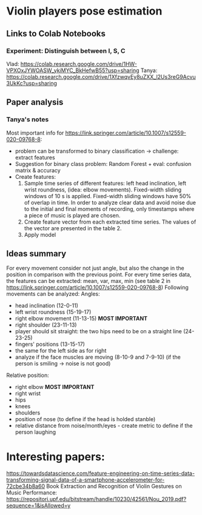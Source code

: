 # Violin players pose estimation

## Links to Colab Notebooks
### Experiment: Distinguish between I, S, C
Vlad: https://colab.research.google.com/drive/1HW-VPXOxJYWOASW_ykiMYC_BkHefwB55?usp=sharing
Tanya: https://colab.research.google.com/drive/1XfzwqvEy8uZXX_l2Us3reG9Acvu3UkKc?usp=sharing

## Paper analysis

### Tanya's notes 
Most important info for https://link.springer.com/article/10.1007/s12559-020-09768-8:
* problem can be transformed to binary classification -> challenge: extract features
* Suggestion for binary class problem: Random Forest + eval: confusion matrix & accuracy
* Create features:
  1) Sample time series of different features: left
head inclination, left wrist roundness, (idea: elbow movements). 
  Fixed-width sliding windows of 10 s is applied. Fixed-width sliding windows
have 50% of overlap in time. In order to analyze clear data and avoid
noise due to the initial and final moments of recording,
only timestamps where a piece of music is played are
chosen.
  2) Create feature vector from each extracted time series. The values of the vector are presented in the table 2.
  3) Apply model

## Ideas summary
For every movement consider not just angle, 
but also the change in the position in comparison with the previous point.
For every time series data, the features can be extracted: mean, var, max, min (see table 2 in https://link.springer.com/article/10.1007/s12559-020-09768-8)
Following movements can be analyzed:
Angles: 
* head inclination (12-0-11)
* left wrist roundness (15-19-17)
* right elbow movement (11-13-15) **MOST IMPORTANT**
* right shoulder (23-11-13)
* player should sit straight: the two hips need to be on a straight line (24-23-25)
* fingers' positions (13-15-17)
* the same for the left side as for right
* analyze if the face muscles are moving (8-10-9 and 7-9-10) (if the person is smiling -> noise is not good)

Relative position:
* right elbow **MOST IMPORTANT**
* right wrist
* hips
* knees
* shoulders
* position of nose (to define if the head is holded stanble)
* relative distance from noise/month/eyes - create metric to define if the person laughing

# Interesting papers:
https://towardsdatascience.com/feature-engineering-on-time-series-data-transforming-signal-data-of-a-smartphone-accelerometer-for-72cbe34b8a60
Book Extraction and Recognition of Violin Gestures on Music Performance: https://repositori.upf.edu/bitstream/handle/10230/42561/Nou_2019.pdf?sequence=1&isAllowed=y